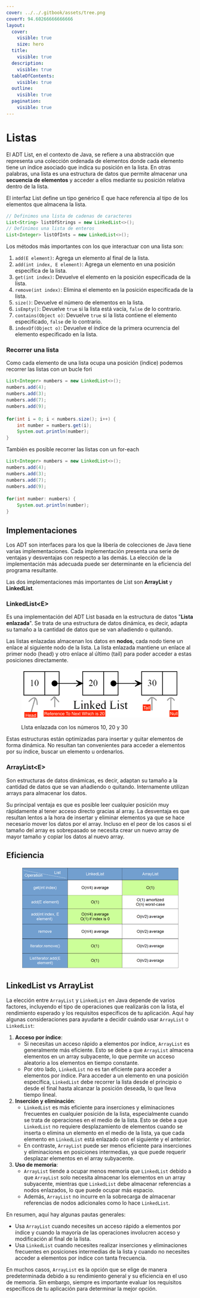 ```yaml
---
cover: ../../.gitbook/assets/tree.png
coverY: 94.60266666666666
layout:
  cover:
    visible: true
    size: hero
  title:
    visible: true
  description:
    visible: true
  tableOfContents:
    visible: true
  outline:
    visible: true
  pagination:
    visible: true
---
```


# Listas

El ADT List, en el contexto de Java, se refiere a una abstracción que representa una colección ordenada de elementos donde cada elemento tiene un índice asociado que indica su posición en la lista. En otras palabras, una lista es una estructura de datos que permite almacenar una **secuencia de elementos** y acceder a ellos mediante su posición relativa dentro de la lista.

El interfaz List define un tipo genérico E que hace referencia al tipo de los elementos que almacena la lista.

```java
// Definimos una lista de cadenas de caracteres
List<String> listOfStrings = new LinkedList<>();
// Definimos una lista de enteros
List<Integer> listOfInts = new LinkedList<>();
```

Los métodos más importantes con los que interactuar con una lista son:

1. `add(E element)`: Agrega un elemento al final de la lista.
2. `add(int index, E element)`: Agrega un elemento en una posición específica de la lista.
3. `get(int index)`: Devuelve el elemento en la posición especificada de la lista.
4. `remove(int index)`: Elimina el elemento en la posición especificada de la lista.
5. `size()`: Devuelve el número de elementos en la lista.
6. `isEmpty()`: Devuelve `true` si la lista está vacía, `false` de lo contrario.
7. `contains(Object o)`: Devuelve `true` si la lista contiene el elemento especificado, `false` de lo contrario.
8. `indexOf(Object o)`: Devuelve el índice de la primera ocurrencia del elemento especificado en la lista.

### Recorrer una lista

Como cada elemento de una lista ocupa una posición (índice) podemos recorrer las listas con un bucle fori

```java
List<Integer> numbers = new LinkedList<>();
numbers.add(4);
numbers.add(3);
numbers.add(7);
numbers.add(9);

for(int i = 0; i < numbers.size(); i++) {
    int number = numbers.get(i);
    System.out.println(number);
} 
```

También es posible recorrer las listas con un for-each

```java
List<Integer> numbers = new LinkedList<>();
numbers.add(4);
numbers.add(3);
numbers.add(7);
numbers.add(9);

for(int number: numbers) {
    System.out.println(number);
} 
```

## Implementaciones

Los ADT son interfaces para los que la libería de colecciones de Java tiene varias implementaciones. Cada implementación presenta una serie de ventajas y desventajas con respecto a las demás. La elección de la implementación más adecuada puede ser determinante en la eficiencia del programa resultante.

Las dos implementaciones más importantes de List son **ArrayList** y **LinkedList**.

### LinkedList\<E>

Es una implementación del ADT List basada en la estructura de datos "**Lista enlazada**". Se trata  de una estructura de datos dinámica, es decir, adapta su tamaño a la cantidad de datos que se van añadiendo o quitando.&#x20;

Las listas enlazadas almacenan los datos en **nodos**, cada nodo tiene un enlace al siguiente nodo de la lista.  La lista enlazada mantiene un enlace al primer nodo (head) y otro enlace al último (tail) para poder acceder a estas posiciones directamente.&#x20;

<figure><img src="../../.gitbook/assets/image (5).png" alt=""><figcaption><p>LIsta enlazada con los números 10, 20 y 30</p></figcaption></figure>

Estas estructuras están optimizadas para insertar y quitar elementos de forma dinámica. No resultan tan convenientes para acceder a elementos por su índice, buscar un elemento u ordenarlos.

### ArrayList\<E>

Son estructuras de datos dinámicas, es decir, adaptan su tamaño a la cantidad de datos que se van añadiendo o quitando. Internamente utilizan arrays para almacenar los datos.&#x20;



Su principal ventaja es que es posible leer cualquier posición muy rápidamente al tener acceso directo gracias al array. La desventaja es que resultan lentos a la hora de insertar y eliminar elementos ya que se hace necesario mover los datos por el array. Incluso en el peor de los casos si el tamaño del array es sobrepasado se necesita crear un nuevo array de mayor tamaño y copiar los datos al nuevo array.

## Eficiencia

<figure><img src="../../.gitbook/assets/image (6).png" alt=""><figcaption></figcaption></figure>

## LinkedList vs ArrayList

La elección entre `ArrayList` y `LinkedList` en Java depende de varios factores, incluyendo el tipo de operaciones que realizarás con la lista, el rendimiento esperado y los requisitos específicos de tu aplicación. Aquí hay algunas consideraciones para ayudarte a decidir cuándo usar `ArrayList` o `LinkedList`:

1. **Acceso por índice**:
   * Si necesitas un acceso rápido a elementos por índice, `ArrayList` es generalmente más eficiente. Esto se debe a que `ArrayList` almacena elementos en un array subyacente, lo que permite un acceso aleatorio a los elementos en tiempo constante.
   * Por otro lado, `LinkedList` no es tan eficiente para acceder a elementos por índice. Para acceder a un elemento en una posición específica, `LinkedList` debe recorrer la lista desde el principio o desde el final hasta alcanzar la posición deseada, lo que lleva tiempo lineal.
2. **Inserción y eliminación**:
   * `LinkedList` es más eficiente para inserciones y eliminaciones frecuentes en cualquier posición de la lista, especialmente cuando se trata de operaciones en el medio de la lista. Esto se debe a que `LinkedList` no requiere desplazamiento de elementos cuando se inserta o elimina un elemento en el medio de la lista, ya que cada elemento en `LinkedList` está enlazado con el siguiente y el anterior.
   * En contraste, `ArrayList` puede ser menos eficiente para inserciones y eliminaciones en posiciones intermedias, ya que puede requerir desplazar elementos en el array subyacente.
3. **Uso de memoria**:
   * `ArrayList` tiende a ocupar menos memoria que `LinkedList` debido a que `ArrayList` solo necesita almacenar los elementos en un array subyacente, mientras que `LinkedList` debe almacenar referencias a nodos enlazados, lo que puede ocupar más espacio.
   * Además, `ArrayList` no incurre en la sobrecarga de almacenar referencias de nodos adicionales como lo hace `LinkedList`.

En resumen, aquí hay algunas pautas generales:

* Usa `ArrayList` cuando necesites un acceso rápido a elementos por índice y cuando la mayoría de las operaciones involucren acceso y modificación al final de la lista.
* Usa `LinkedList` cuando necesites realizar inserciones y eliminaciones frecuentes en posiciones intermedias de la lista y cuando no necesites acceder a elementos por índice con tanta frecuencia.

En muchos casos, `ArrayList` es la opción que se elige de manera predeterminada debido a su rendimiento general y su eficiencia en el uso de memoria. Sin embargo, siempre es importante evaluar los requisitos específicos de tu aplicación para determinar la mejor opción.
